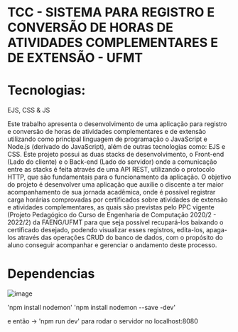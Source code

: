 # TCC - SISTEMA PARA REGISTRO E CONVERSÃO DE HORAS DE ATIVIDADES COMPLEMENTARES E DE EXTENSÃO - UFMT


# Tecnologias: 
EJS, CSS & JS

Este trabalho apresenta o desenvolvimento de uma aplicação para registro e conversão de horas de atividades complementares e de extensão utilizando como principal linguagem de programação o JavaScript e Node.js (derivado do JavaScript), além de outras tecnologias como: EJS e CSS. Este projeto possui as duas stacks de desenvolvimento, o Front-end (Lado do cliente) e o Back-end (Lado do servidor) onde a comunicação entre as stacks é feita através de uma API REST, utilizando o protocolo HTTP, que são fundamentais para o funcionamento da aplicação. O objetivo do projeto é desenvolver uma aplicação que auxilie o discente a ter maior acompanhamento de sua jornada acadêmica, onde é possível registrar carga horárias comprovadas por certificados sobre atividades de extensão e atividades complementares, as quais são previstas pelo PPC vigente (Projeto Pedagógico do Curso de Engenharia de Computação 2020/2 - 2022/2) da FAENG/UFMT para que seja possível recupará-los baixando o certificado desejado, podendo visualizar esses registros, edita-los, apaga-los através das operações CRUD do banco de dados, com o propósito do aluno conseguir acompanhar e gerenciar o andamento deste processo.

# Dependencias

![image](https://user-images.githubusercontent.com/73304785/234932018-0f673e17-9fff-42fb-8ba2-4eac913790b5.png)


'npm install nodemon'
'npm install nodemon --save -dev' 

 e então -> 'npm run dev' para rodar o servidor no localhost:8080
